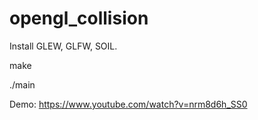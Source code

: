 # opengl_collision

Install GLEW, GLFW, SOIL.

make

./main

Demo: https://www.youtube.com/watch?v=nrm8d6h_SS0
